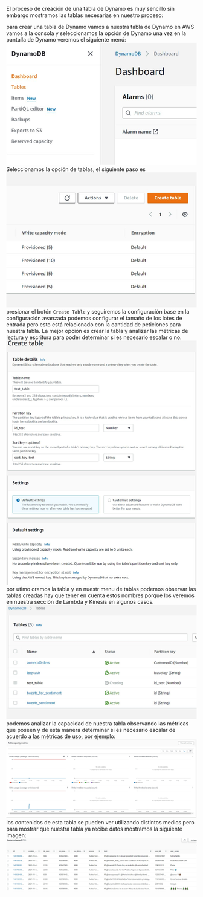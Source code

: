 El proceso de creación de una tabla de Dynamo es muy sencillo sin embargo mostramos las tablas necesarias en nuestro proceso:

para crear una tabla de Dynamo vamos a nuestra tabla de Dynamo en AWS vamos a la consola y seleccionamos la opción de Dynamo una vez en la pantalla de Dynamo veremos el siguiente menú:
![Menú de Dynamo](../Imagenes/creates_dynamo_tables_step1.JPG "Menu Principal")
Seleccionamos la opción de tablas, el siguiente paso es
![Crear tabla](../Imagenes/creates_dynamo_tables_step2.JPG "Crear tabla")
presionar el botón `Create Table`
y seguiremos la configuración base en la configuración avanzada podemos configurar el tamaño de los lotes de entrada pero esto está relacionado con la cantidad de peticiones para nuestra tabla. La mejor opción es crear la tabla y analizar las métricas de lectura y escritura para poder determinar si es necesario escalar o no.
![Menu Tablas](../Imagenes/creates_dynamo_tables_step3.JPG "Menu tabla")
por utimo cramos la tabla y en nuestr menu de tablas podemos observar las tablas creadas hay que tener en cuenta estos nombres porque los veremos en nuestra sección de Lambda y Kinesis en algunos casos.
![Tablas](../Imagenes/creates_dynamo_tables_step4.JPG "Tablas")
podemos analizar la capacidad de nuestra tabla observando las métricas que poseen y de esta manera determinar si es necesario escalar de acuerdo a las métricas de uso, por ejemplo:
![Métricas](../Imagenes/creates_dynamo_tables_step5.JPG "Métricas")
los contenidos de esta tabla se pueden ver utilizando distintos medios pero para mostrar que nuestra tabla ya recibe datos mostramos la siguiente imagen:
![Contenido](../Imagenes/creates_dynamo_tables_step6.JPG "Contenido")